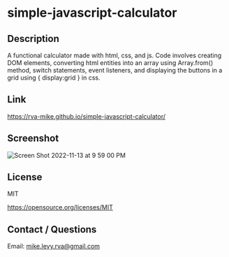 # simple-javascript-calculator

## Description 

A functional calculator made with html, css, and js. Code involves creating DOM elements, converting html entities into an array using Array.from() method, switch statements, event listeners, and displaying the buttons in a grid using { display:grid } in css.

## Link 

https://rva-mike.github.io/simple-javascript-calculator/

## Screenshot
![Screen Shot 2022-11-13 at 9 59 00 PM](https://user-images.githubusercontent.com/105617274/201566223-b2456dc8-34b9-4ae0-b60e-73fb443b7393.png)

## License
MIT

https://opensource.org/licenses/MIT

## Contact / Questions
Email: mike.levy.rva@gmail.com
